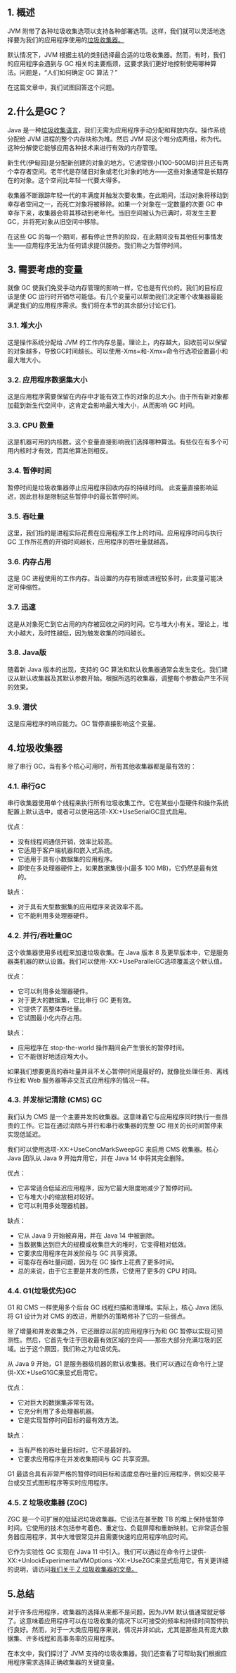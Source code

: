 ## 1. 概述

JVM 附带了各种垃圾收集选项以支持各种部署选项。这样，我们就可以灵活地选择要为我们的应用程序使用的[垃圾收集器。](https://www.baeldung.com/jvm-garbage-collectors)

默认情况下，JVM 根据主机的类别选择最合适的垃圾收集器。然而，有时，我们的应用程序会遇到与 GC 相关的主要瓶颈，这要求我们更好地控制使用哪种算法。问题是，“人们如何确定 GC 算法？”

在这篇文章中，我们试图回答这个问题。

## 2.什么是GC？

Java 是一种[垃圾收集语言](https://www.baeldung.com/java-memory-management-interview-questions)，我们无需为应用程序手动分配和释放内存。操作系统分配给 JVM 进程的整个内存块称为堆。然后 JVM 将这个堆分成两组，称为代。这种分解使它能够应用各种技术来进行有效的内存管理。

新生代(伊甸园)是分配新创建的对象的地方。它通常很小(100-500MB)并且还有两个幸存者空间。老年代是存储旧对象或老化对象的地方——这些对象通常是长期存在的对象。这个空间比年轻一代要大得多。

收集器不断跟踪年轻一代的丰满度并触发次要收集，在此期间，活动对象将移动到幸存者空间之一，而死亡对象将被移除。如果一个对象在一定数量的次要 GC 中幸存下来，收集器会将其移动到老年代。当旧空间被认为已满时，将发生主要 GC，并将死对象从旧空间中移除。

在这些 GC 的每一个期间，都有停止世界的阶段，在此期间没有其他任何事情发生——应用程序无法为任何请求提供服务。我们称之为暂停时间。

## 3. 需要考虑的变量

就像 GC 使我们免受手动内存管理的影响一样，它也是有代价的。我们的目标应该是使 GC 运行时开销尽可能低。有几个变量可以帮助我们决定哪个收集器最能满足我们的应用程序需求。我们将在本节的其余部分讨论它们。

### 3.1. 堆大小

这是操作系统分配给 JVM 的工作内存总量。理论上，内存越大，回收前可以保留的对象越多，导致GC时间越长。可以使用-Xms=<n>和-Xmx=<m>命令行选项设置最小和最大堆大小。

### 3.2. 应用程序数据集大小

这是应用程序需要保留在内存中才能有效工作的对象的总大小。由于所有新对象都加载到新生代空间中，这肯定会影响最大堆大小，从而影响 GC 时间。

### 3.3. CPU 数量

这是机器可用的内核数。这个变量直接影响我们选择哪种算法。有些仅在有多个可用内核时才有效，而其他算法则相反。

### 3.4. 暂停时间

暂停时间是垃圾收集器停止应用程序回收内存的持续时间。 此变量直接影响延迟，因此目标是限制这些暂停中的最长暂停时间。

### 3.5. 吞吐量

这里，我们指的是进程实际花费在应用程序工作上的时间。应用程序时间与执行 GC 工作所花费的开销时间越长，应用程序的吞吐量就越高。

### 3.6. 内存占用

这是 GC 进程使用的工作内存。当设置的内存有限或进程较多时，此变量可能决定可伸缩性。

### 3.7. 迅速

这是从对象死亡到它占用的内存被回收之间的时间。它与堆大小有关。理论上，堆大小越大，及时性越低，因为触发收集的时间越长。

### 3.8. Java版

随着新 Java 版本的出现，支持的 GC 算法和默认收集器通常会发生变化。我们建议从默认收集器及其默认参数开始。根据所选的收集器，调整每个参数会产生不同的效果。

### 3.9. 潜伏

这是应用程序的响应能力。GC 暂停直接影响这个变量。

## 4.垃圾收集器

除了串行 GC，当有多个核心可用时，所有其他收集器都是最有效的：

### 4.1. 串行GC

串行收集器使用单个线程来执行所有垃圾收集工作。它在某些小型硬件和操作系统配置上默认选中，或者可以使用选项-XX:+UseSerialGC显式启用。

优点：

-   没有线程间通信开销，效率比较高。
-   它适用于客户端机器和嵌入式系统。
-   它适用于具有小数据集的应用程序。
-   即使在多处理器硬件上，如果数据集很小(最多 100 MB)，它仍然是最有效的。

缺点：

-   对于具有大型数据集的应用程序来说效率不高。
-   它不能利用多处理器硬件。

### 4.2. 并行/吞吐量GC

这个收集器使用多线程来加速垃圾收集。在 Java 版本 8 及更早版本中，它是服务器类机器的默认设置。我们可以使用-XX:+UseParallelGC选项覆盖这个默认值。

优点：

-   它可以利用多处理器硬件。
-   对于更大的数据集，它比串行 GC 更有效。
-   它提供了高整体吞吐量。
-   它试图最小化内存占用。

缺点：

-   应用程序在 stop-the-world 操作期间会产生很长的暂停时间。
-   它不能很好地适应堆大小。

如果我们想要更高的吞吐量并且不关心暂停时间是最好的，就像批处理任务、离线作业和 Web 服务器等非交互式应用程序的情况一样。

### 4.3. 并发标记清除 (CMS) GC

我们认为 CMS 是一个主要并发的收集器。这意味着它与应用程序同时执行一些昂贵的工作。它旨在通过消除与并行和串行收集器的完整 GC 相关的长时间暂停来实现低延迟。

我们可以使用选项-XX:+UseConcMarkSweepGC 来启用 CMS 收集器。核心 Java 团队从 Java 9 开始弃用它，并在 Java 14 中将其完全删除。

优点：

-   它非常适合低延迟应用程序，因为它最大限度地减少了暂停时间。
-   它与堆大小的缩放相对较好。
-   它可以利用多处理器机器。

缺点：

-   它从 Java 9 开始被弃用，并在 Java 14 中被删除。
-   当数据集达到巨大的规模或收集巨大的堆时，它变得相对低效。
-   它要求应用程序在并发阶段与 GC 共享资源。
-   可能存在吞吐量问题，因为在 GC 操作上花费了更多时间。
-   总的来说，由于它主要是并发的性质，它使用了更多的 CPU 时间。

### 4.4. G1(垃圾优先)GC

G1 和 CMS 一样使用多个后台 GC 线程扫描和清理堆。实际上，核心 Java 团队将 G1 设计为对 CMS 的改进，用额外的策略修补了它的一些弱点。

除了增量和并发收集之外，它还跟踪以前的应用程序行为和 GC 暂停以实现可预测性。然后，它首先专注于回收最有效区域的空间——那些大部分充满垃圾的区域。出于这个原因，我们称之为垃圾优先。

从 Java 9 开始，G1 是服务器级机器的默认收集器。我们可以通过在命令行上提供-XX:+UseG1GC来显式启用它。

优点：

-   它对巨大的数据集非常有效。
-   它充分利用了多处理器机器。
-   它是实现暂停时间目标的最有效方法。

缺点：

-   当有严格的吞吐量目标时，它不是最好的。
-   它要求应用程序在并发收集期间与 GC 共享资源。

G1 最适合具有非常严格的暂停时间目标和适度总吞吐量的应用程序，例如交易平台或交互式图形程序等实时应用程序。

### 4.5. Z 垃圾收集器 (ZGC)

ZGC 是一个可扩展的低延迟垃圾收集器。它设法在甚至数 TB 的堆上保持低暂停时间。它使用的技术包括参考着色、重定位、负载屏障和重新映射。它非常适合服务器应用程序，其中大堆很常见并且需要快速的应用程序响应时间。

它作为实验性 GC 实现在 Java 11 中引入。我们可以通过在命令行上提供-XX:+UnlockExperimentalVMOptions -XX:+UseZGC来显式启用它。有关更详细的说明，请访问[我们关于 Z 垃圾收集器的文章。](https://www.baeldung.com/jvm-zgc-garbage-collector)

## 5.总结

对于许多应用程序，收集器的选择从来都不是问题，因为JVM 默认值通常就足够了。这意味着应用程序可以在垃圾收集的情况下以可接受的频率和持续时间暂停执行良好。然而，对于一大类应用程序来说，情况并非如此，尤其是那些具有庞大数据集、许多线程和高事务率的应用程序。

在本文中，我们探讨了 JVM 支持的垃圾收集器。我们还查看了可帮助我们根据应用程序需求选择正确收集器的关键变量。